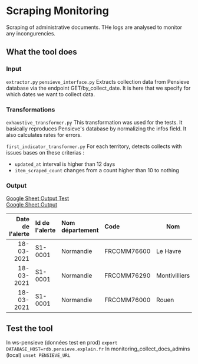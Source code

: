 # Scraping Monitoring

Scraping of administrative documents. THe logs are analysed to monitor any incongurencies.

## What the tool does

### Input
`extractor.py` `pensieve_interface.py`
Extracts collection data from Pensieve database via the endpoint 
GET/by_collect_date.
It is here that we specify for which dates we want to collect data.

### Transformations
`exhaustive_transformer.py`
This transformation was used for the tests. It basically reproduces Pensieve's database by normalizing the infos field. It also calculates rates for errors.

`first_indicator_transformer.py`
For each territory, detects collects with issues bases on these criterias :
* `updated_at` interval is higher than 12 days
* `item_scraped_count` changes from a count higher than 10 to nothing 

### Output
[Google Sheet Output Test](https://docs.google.com/spreadsheets/d/1KKbu4FAAwwm0aECxCBjqaur6JA7zDD-mJBisTf_bF9k/edit#gid=0) <br>
[Google Sheet Output](https://docs.google.com/spreadsheets/d/1mEEhldYWgLryzYl1KMiNhblOCepctQuWieNnC8BgNkM/edit#gid=0) <br>

|Date de l'alerte|  Id de l'alerte| Nom département |      Code      | Nom             |Url dans Pensieve|Collect status     |
|---------------:|:---------------|:----------------|:---------------|-----------------|-----------------|-------------------|
|     18-03-2021 |        S1-0001 |     Normandie   |   FRCOMM76600  |  Le Havre       |    http://      |   finished        |
|     18-03-2021 |        S1-0001 |     Normandie   |   FRCOMM76290  |   Montivilliers |    http://      |closespider_timeout|
|     18-03-2021 |        S1-0001 |     Normandie   |   FRCOMM76000  |    Rouen        |    http://      |   finished        |

## Test the tool
In ws-pensieve (données test en prod)
`export DATABASE_HOST=rdb.pensieve.explain.fr`
In monitoring_collect_docs_admins (local)
`unset PENSIEVE_URL`













